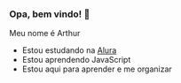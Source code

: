 ### Opa, bem vindo! 👋

Meu nome é Arthur

- Estou estudando na [Alura](https://www.alura.com.br)
- Estou aprendendo JavaScript
- Estou aqui para aprender e me organizar
